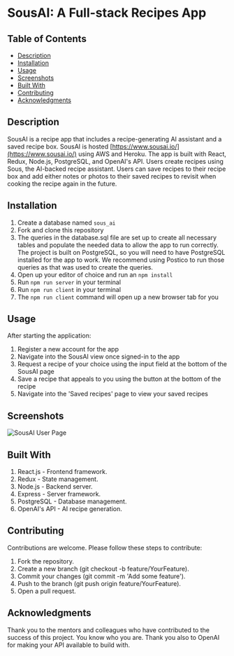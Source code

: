 # SousAI: A Full-stack Recipes App

## Table of Contents
- [Description](#Description)
- [Installation](#Installation)
- [Usage](#Usage)
- [Screenshots](#Screenshots)
- [Built With](#Built-With)
- [Contributing](#Contributing)
- [Acknowledgments](#Acknowledgments)

## Description
SousAI is a recipe app that includes a recipe-generating AI assistant and a saved recipe box. SousAI is hosted [https://www.sousai.io/](https://www.sousai.io/) using AWS and Heroku. The app is built with React, Redux, Node.js, PostgreSQL, and OpenAI's API. Users create recipes using Sous, the AI-backed recipe assistant. Users can save recipes to their recipe box and add either notes or photos to their saved recipes to revisit when cooking the recipe again in the future.

## Installation
1. Create a database named ```sous_ai```
2. Fork and clone this repository
3. The queries in the database.sql file are set up to create all necessary tables and populate the needed data to allow the app to run correctly. The project is built on PostgreSQL, so you will need to have PostgreSQL installed for the app to work. We recommend using Postico to run those queries as that was used to create the queries.
4. Open up your editor of choice and run an ```npm install```
5. Run ```npm run server``` in your terminal
6. Run ```npm run client``` in your terminal
7. The ```npm run client``` command will open up a new browser tab for you

## Usage
After starting the application:
1. Register a new account for the app
2. Navigate into the SousAI view once signed-in to the app
3. Request a recipe of your choice using the input field at the bottom of the SousAI page
4. Save a recipe that appeals to you using the button at the bottom of the recipe
5. Navigate into the 'Saved recipes' page to view your saved recipes

## Screenshots
![SousAI User Page](http:/public/images/images/readme-screenshots/user-page-1.png?raw=true "User Recipe Query")

## Built With
1. React.js - Frontend framework.
2. Redux - State management.
3. Node.js - Backend server.
4. Express - Server framework.
5. PostgreSQL - Database management.
6. OpenAI's API - AI recipe generation.

## Contributing
Contributions are welcome. Please follow these steps to contribute:
1. Fork the repository.
2. Create a new branch (git checkout -b feature/YourFeature).
3. Commit your changes (git commit -m 'Add some feature').
4. Push to the branch (git push origin feature/YourFeature).
5. Open a pull request.

## Acknowledgments
Thank you to the mentors and colleagues who have contributed to the success of this project. You know who you are. Thank you also to OpenAI for making your API available to build with.

